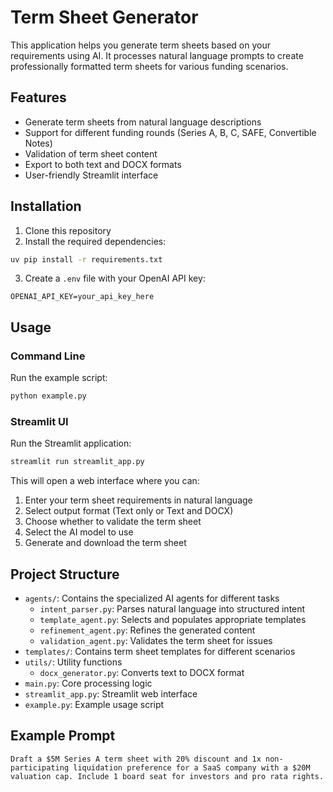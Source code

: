 # Term Sheet Generator

This application helps you generate term sheets based on your requirements using AI. It processes natural language prompts to create professionally formatted term sheets for various funding scenarios.

## Features

- Generate term sheets from natural language descriptions
- Support for different funding rounds (Series A, B, C, SAFE, Convertible Notes)
- Validation of term sheet content
- Export to both text and DOCX formats
- User-friendly Streamlit interface

## Installation

1. Clone this repository
2. Install the required dependencies:

```bash
uv pip install -r requirements.txt
```

3. Create a `.env` file with your OpenAI API key:

```
OPENAI_API_KEY=your_api_key_here
```

## Usage

### Command Line

Run the example script:

```bash
python example.py
```

### Streamlit UI

Run the Streamlit application:

```bash
streamlit run streamlit_app.py
```

This will open a web interface where you can:
1. Enter your term sheet requirements in natural language
2. Select output format (Text only or Text and DOCX)
3. Choose whether to validate the term sheet
4. Select the AI model to use
5. Generate and download the term sheet

## Project Structure

- `agents/`: Contains the specialized AI agents for different tasks
  - `intent_parser.py`: Parses natural language into structured intent
  - `template_agent.py`: Selects and populates appropriate templates
  - `refinement_agent.py`: Refines the generated content
  - `validation_agent.py`: Validates the term sheet for issues
- `templates/`: Contains term sheet templates for different scenarios
- `utils/`: Utility functions
  - `docx_generator.py`: Converts text to DOCX format
- `main.py`: Core processing logic
- `streamlit_app.py`: Streamlit web interface
- `example.py`: Example usage script

## Example Prompt

```
Draft a $5M Series A term sheet with 20% discount and 1x non-participating liquidation preference for a SaaS company with a $20M valuation cap. Include 1 board seat for investors and pro rata rights.
```
